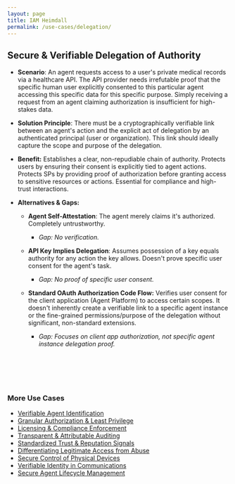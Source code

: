```yaml
---
layout: page
title: IAM Heimdall
permalink: /use-cases/delegation/
---
```

## Secure & Verifiable Delegation of Authority

- **Scenario**: An agent requests access to a user's private medical records via a healthcare API. The API provider needs irrefutable proof that the specific human user explicitly consented to this particular agent accessing this specific data for this specific purpose. Simply receiving a request from an agent claiming authorization is insufficient for high-stakes data.
    
- **Solution Principle**: There must be a cryptographically verifiable link between an agent's action and the explicit act of delegation by an authenticated principal (user or organization). This link should ideally capture the scope and purpose of the delegation.
    
- **Benefit:** Establishes a clear, non-repudiable chain of authority. Protects users by ensuring their consent is explicitly tied to agent actions. Protects SPs by providing proof of authorization before granting access to sensitive resources or actions. Essential for compliance and high-trust interactions.
    
- **Alternatives & Gaps:**
    

	- **Agent Self-Attestation**: The agent merely claims it's authorized. Completely untrustworthy. 
		- *Gap: No verification.*
    
	- **API Key Implies Delegation**: Assumes possession of a key equals authority for any action the key allows. Doesn't prove specific user consent for the agent's task. 
		- *Gap: No proof of specific user consent.*
    

	- **Standard OAuth Authorization Code Flow:** Verifies user consent for the client application (Agent Platform) to access certain scopes. It doesn't inherently create a verifiable link to a specific agent instance or the fine-grained permissions/purpose of the delegation without significant, non-standard extensions. 
		- *Gap: Focuses on client app authorization, not specific agent instance delegation proof.*




<br><br><br><br>

### More Use Cases
- [Verifiable Agent Identification](./IDandAuth.md)
- [Granular Authorization & Least Privilege](./AuthandLeastPrivilege.md)
- [Licensing & Compliance Enforcement](./ComplianceEnforcement.md)
- [Transparent & Attributable Auditing](./AgentAuditing.md)
- [Standardized Trust & Reputation Signals](./trust-signals.md)
- [Differentiating Legitimate Access from Abuse](./BotAbuse.md)
- [Secure Control of Physical Devices](./PhysicalDevices.md)
- [Verifiable Identity in Communications](./VoiceVerification.md)
- [Secure Agent Lifecycle Management](./LifecycleManagement.md)